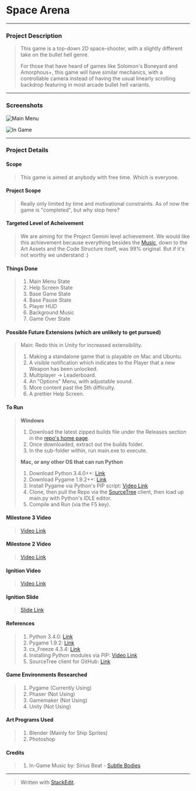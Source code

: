 
<h1> 
	Space Arena
</h1>

<hr />

<h3> 
	Project Description 
</h3>

> <p> 	This game is a top-down 2D space-shooter, with a slightly
> different take on the bullet hell genre. <p />
> 
> <p> 	For those that have heard of games like Solomon's Boneyard and
> Amorphous+, this game will have similar mechanics, with a controllable
> camera instead of having the usual  linearly scrolling backdrop
> featuring in most arcade bullet hell variants. </p>

<hr />

<h3>
	Screenshots
</h3>

![Main Menu](https://lh3.googleusercontent.com/-vugpeR7yNYM/Vb9cArVr8kI/AAAAAAAAAcc/PFHvZbTtFAk/s0/Screenshot+2015-08-03+20.15.24.png "Main Menu")

![In Game](https://lh3.googleusercontent.com/-1QTmNFkeWgY/Vb9cOlHmd4I/AAAAAAAAAco/RdzhS4--tQs/s0/Screenshot+2015-08-03+20.16.49.png "In Game")

<hr />

<h3>
	Project Details
</h3>

<h4>
	Scope
</h4>

> <p> This game is aimed at anybody with free time. Which is everyone. </p>

<h4>
	 Project Scope
</h4>

> Really only limited by time and motivational constraints. As of now the game is "completed", but why stop here?  

<h4>
	Targeted Level of Acheivement
</h4>

> We are aiming for the Project Gemini level achievement. We would like this achievement because everything besides the [Music](http://youtu.be/1rC7pNgxkZU), down to the Art Assets and the Code Structure itself, was 99% original. But if it's not worthy we understand :)

<h4>
	Things Done
</h4>

>  1. Main Menu State
>  2. Help Screen State
>  3. Base Game State
>  4. Base Pause State
>  5. Player HUD
>  5. Background Music
>  6. Game Over State

<h4>
	Possible Future Extensions (which are unlikely to get pursued)
</h4>

> Main: Redo this in Unity for increased extensibility.
> 
>  1. Making a standalone game that is playable on Mac and Ubuntu.
>  2. A visible notification which indicates to the Player that a new Weapon has been unlocked.
>  3. Multiplayer -> Leaderboard.
>  4. An "Options" Menu, with adjustable sound.
>  5. More content past the 5th difficulty.
>  6. A prettier Help Screen.

<h4>
	To Run 
</h4>

> **Windows**
>  1. Download the latest zipped builds file under the Releases section in the [repo's home page](https://github.com/Team-Fruition/Orbital/releases).
>  2. Once downloaded, extract out the builds folder.
>  3. In the sub-folder within, run main.exe to execute.
> 
> **Mac, or any other OS that can run Python**
>  1. Download Python 3.4.0++:  [Link](https://www.python.org/downloads/)
>  2. Download Pygame 1.9.2++:  [Link](http://www.lfd.uci.edu/~gohlke/pythonlibs/#pygame)
>  3. Install Pygame via Python's PIP script: [Video Link](https://www.youtube.com/watch?v=jnpC_Ib_lbc)
>  4. Clone, then pull the Repo via the [SourceTree](https://www.sourcetreeapp.com/) client, then load up main.py with Python's IDLE editor.
>  5. Compile and Run (via the F5 key).

<h4>
	Milestone 3 Video
</h4>

> [Video Link](http://youtu.be/-R0uxm8RknU)

<h4>
	Milestone 2 Video
</h4>

> [Video Link](https://www.youtube.com/watch?v=ShYHnJcImi4)

<h4>
	Ignition Video
</h4>

> [Video Link](https://www.youtube.com/watch?v=osQjStOAci0&feature=youtu.be&t=22m19s)

<h4>
	Ignition Slide
</h4>

> [Slide Link](https://drive.google.com/open?id=0B5MZ1b8oUVSrdEU0NVJzeTBETDA&authuser=0)

<h4>
	References
</h4>

>  1. Python 3.4.0: [Link](https://www.python.org/downloads/)
>  2. Pygame 1.9.2: [Link](http://www.lfd.uci.edu/~gohlke/pythonlibs/#pygame)
>  3. cx_Freeze 4.3.4: [Link](http://cx-freeze.sourceforge.net/)
>  4. Installing Python modules via PIP: [Video Link](https://www.youtube.com/watch?v=jnpC_Ib_lbc)
>  5. SourceTree client for GitHub: [Link](https://www.sourcetreeapp.com/)

<h4>
	Game Environments Researched
</h4>

>  1. Pygame (Currently Using)
>  2. Phaser (Not Using)
>  3. Gamemaker (Not Using)
>  4. Unity (Not Using)

<h4>
	Art Programs Used
</h4>

> 1. Blender (Mainly for Ship Sprites)
> 2. Photoshop

<h4>
	Credits
</h4>

>  1. In-Game Music by: Sirius Beat - [Subtle Bodies](http://youtu.be/1rC7pNgxkZU)

<hr />

> Written with [StackEdit](https://stackedit.io/).

